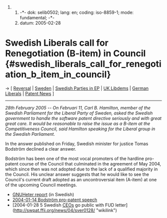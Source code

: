 1.  1.  -\*- dok: selib0502; lang: en; coding: iso-8859-1; mode:
        fundamental; -\*-
    2.  datum: 2005-02-28

# Swedish Liberals call for Renegotiation (B-item) in Council {#swedish_liberals_call_for_renegotiation_b_item_in_council}

-\> \[ [ Reversal](ConsReversEn "wikilink") \| [
Sweden](SwpatseEn "wikilink") \| [ Swedish Parties in
EP](ElectSePart0405Sv "wikilink") \| [ UK
Libdems](ElectUkLib0405En "wikilink") \| [ German
Liberals](SwpatfdpDe "wikilink") \| [ Patent
News](SwpatcninoEn "wikilink") \]

------------------------------------------------------------------------

*28th February 2005 \-- On Februari 11, Carl B. Hamilton, member of the
Swedish Parliament for the Liberal Party of Sweden, asked the Swedish
government to handle the software patent directive seriously and with
great great care. It would be reasonable to raise the issue as a B-item
at the Competitiveness Council, said Hamilton speaking for the Liberal
group in the Swedish Parliament.*

In the answer published on Friday, Swedish minister for justice Tomas
Bodström declined a clear answer.

Bodström has been one of the most vocal promoters of the hardline
pro-patent course of the Council that culminated in the agreement of May
2004, which since then was not adopted due to the lack of a qualified
majority in the Council. His unclear answer suggests that he would like
to see the Council\'s current draft adopted as an uncontroversial item
(A-item) at one of the upcoming Council meetings.

-   [GNUHeter
    report](http://www.gnuheter.com/article.php?sid=3536 "wikilink") (in
    Swedish)
-   [2004-01-14 Bodström pro-patent
    speech](http://swpat.ffii.org/news/04/sver0116/ "wikilink")
-   [2004-01-28 5 Swedish [CEOs](CEOs "wikilink") go public with FUD
    letter](http://swpat.ffii.org/news/04/sver0128/ "wikilink")
